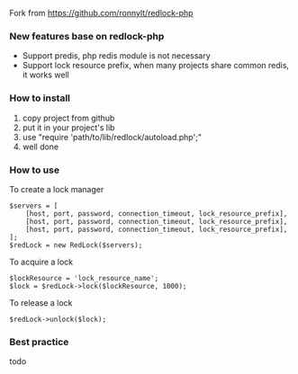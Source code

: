 Fork from https://github.com/ronnylt/redlock-php

### New features base on redlock-php
* Support predis, php redis module is not necessary
* Support lock resource prefix, when many projects share common redis, it works well

### How to install
1. copy project from github
2. put it in your project's lib
3. use "require 'path/to/lib/redlock/autoload.php';"
3. well done

### How to use
To create a lock manager
```
$servers = [
    [host, port, password, connection_timeout, lock_resource_prefix],
    [host, port, password, connection_timeout, lock_resource_prefix],
    [host, port, password, connection_timeout, lock_resource_prefix],   
];
$redLock = new RedLock($servers);
```
To acquire a lock
```
$lockResource = 'lock_resource_name';
$lock = $redLock->lock($lockResource, 1000);
```
To release a lock
```
$redLock->unlock($lock);
```

### Best practice
todo



